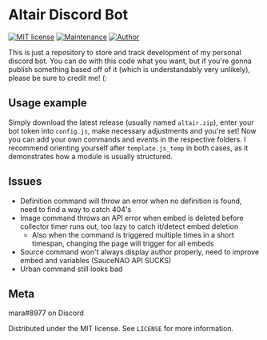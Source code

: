 # Altair Discord Bot
[![MIT license](https://img.shields.io/badge/License-MIT-blue.svg)](https://lbesson.mit-license.org/)
[![Maintenance](https://img.shields.io/badge/Maintained%3F-yes-green.svg)](https://github.com/tatsumara/altair/graphs/commit-activity)
[![Author](https://img.shields.io/badge/Author-mara-purple.svg)](https://shields.io/)

This is just a repository to store and track development of my personal discord bot. You can do with this code what you want, but if you're gonna publish something based off of it (which is understandably very unlikely), please be sure to credit me! (:

## Usage example
Simply download the latest release (usually named ``altair.zip``), enter your bot token into ``config.js``, make necessary adjustments and you're set!
Now you can add your own commands and events in the respective folders.
I recommend orienting yourself after ``template.js_temp`` in both cases, as it demonstrates how a module is usually structured.

## Issues
* Definition command will throw an error when no definition is found, need to find a way to catch 404's
* Image command throws an API error when embed is deleted before collector timer runs out, too lazy to catch it/detect embed deletion
    * Also when the command is triggered multiple times in a short timespan, changing the page will trigger for all embeds
* Source command won't always display author properly, need to improve embed and variables (SauceNAO API SUCKS)
* Urban command still looks bad

## Meta
mara#8977 on Discord

Distributed under the MIT license. See ``LICENSE`` for more information.
